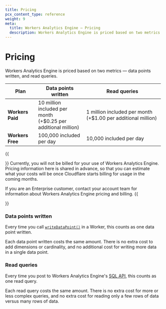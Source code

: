 ```yaml
---
title: Pricing
pcx_content_type: reference
weight: 9
meta:
  title: Workers Analytics Engine — Pricing
  description: Workers Analytics Engine is priced based on two metrics — data points written, and read queries.
---
```


# Pricing

Workers Analytics Engine is priced based on two metrics — data points written, and read queries.

| Plan             | Data points written                                                   | Read queries                                                 |
|------------------|-----------------------------------------------------------------------|--------------------------------------------------------------|
| **Workers Paid** | 10 million included per month <br /> (+$0.25 per additional million)  | 1 million included per month (+$1.00 per additional million) |
| **Workers Free** | 100,000 included per day                                              | 10,000 included per day                                      |

{{<Aside type="note" header="Pricing availability">}}
Currently, you will not be billed for your use of Workers Analytics Engine. Pricing information here is shared in advance, so that you can estimate what your costs will be once Cloudflare starts billing for usage in the coming months.

If you are an Enterprise customer, contact your account team for information about Workers Analytics Engine pricing and billing.
{{</Aside>}}

### Data points written

Every time you call [`writeDataPoint()`](/analytics/analytics-engine/get-started/#3-write-data-from-your-worker) in a Worker, this counts as one data point written.

Each data point written costs the same amount. There is no extra cost to add dimensions or cardinality, and no additional cost for writing more data in a single data point.

### Read queries

Every time you post to Workers Analytics Engine's [SQL API](/analytics/analytics-engine/sql-api/), this counts as one read query.

Each read query costs the same amount. There is no extra cost for more or less complex queries, and no extra cost for reading only a few rows of data versus many rows of data.